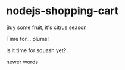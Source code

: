 # nodejs-shopping-cart

Buy some fruit, it's citrus season

Time for... plums!

Is it time for squash yet?

newer words